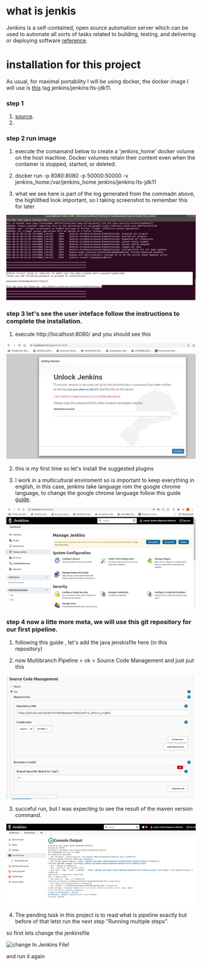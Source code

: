 # what is jenkis

Jenkins is a self-contained, open source automation server which can be used to automate all sorts of tasks related to building, testing, and delivering or deploying software [reference](https://www.jenkins.io/doc/#:~:text=Jenkins%20is%20a%20self-contained%2C%20open%20source%20automation%20server%20which%20can%20be%20used%20to%20automate%20all%20sorts%20of%20tasks%20related%20to%20building%2C%20testing%2C%20and%20delivering%20or%20deploying%20software).

# installation for this project

As usual, for maximal portability I will be using docker, the docker image I will use is [this](https://hub.docker.com/r/jenkins/jenkins) tag jenkins/jenkins:lts-jdk11.

### step 1 

1. [source](https://github.com/jenkinsci/docker/blob/master/README.md).
2. 

### step 2 run image

1. execute the comamand below to create a 'jenkins_home' docker volume on the host machine. Docker volumes retain their content even when the container is stopped, started, or deleted.

2. docker run -p 8080:8080 -p 50000:50000 -v jenkins_home:/var/jenkins_home jenkins/jenkins:lts-jdk11

3. what we see here is part of the log generated from the commadn above, the highlithed look important, so I taking screenshot to remember this for later

![jenkins Pwd!](img/jenkinsPwd.png "jenkinsPwd")

### step 3 let's see the user inteface follow the instructions to complete the installation.

1. execute http://localhost:8080/ and you should see this

![Jenkins UI!](img/UIJenkins.png "UIJenkins")

2. this is my first time so let's install the suggested plugins

3. I work in a multicultural enviroment so is important to keep everything in english, in this case, jenkins take language rom the google chrome language, to change the google chrome language follow this guide [guide](https://support.google.com/chrome/answer/173424).

![Jenkins UI in english!](img/JenkinsUIinenglish.png "JenkinsUIinenglish")

### step 4 now a litte more meta, we will use this git repository for our first pipeline.

1. following this guide , let's add the java jenskisfile here (in this repository)

2. now Multibranch Pipeline > ok > Source Code Management and just put this

![first jenkins config!](img/firstjenkinsconfig.png "firstjenkinsconfig")

3. succeful run, but I was expecting to see the result of the maven version command.

![jenkins First Run!](img/jenkinsFirstRun.png "jenkins First Run")

4. The pending task in this project is to read what is pipeline exactly but before of that letst run the next step "Running multiple steps". 

so first lets change the jenkinsfile

![change In Jenkins File!](img/changeInJenkinsFile.pngg "changeInJenkinsFile")

and run it again


